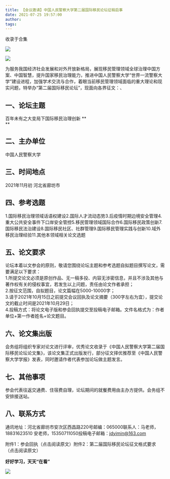 ```yaml
---
title: 【会议邀请】中国人民警察大学第二届国际移民论坛征稿启事
date: 2021-07-25 19:57:00
author: 
tags: 
---
```



收录于合集

![](/images/974/2.jpeg)  

![](/images/974/3.jpeg)

  
为服务我国经济社会发展和对外开放新格局，展现移民管理领域全球治理中国方案、中国智慧，提升国家移民治理能力，推进中国人民警察大学“世界一流警察大学”建设进程，加强学术交流与合作，着眼当前移民管理领域面临的重大理论和现实问题，特举办“第二届国际移民论坛”，现面向各界征文：、  
  

##  **一、论坛主题**

百年未有之大变局下国际移民治理创新 **  
**  

##  **二、主办单位**

中国人民警察大学  
  

##  **三、时间地点**

2021年11月初 河北省廊坊市  
  

##  **四、参考选题**

1.国际移民治理领域话语权建设2.国际人才流动态势3.后疫情时期边境安全管理4.重大公共安全事件下口岸安全管控5.移民管理领域国际合作6.国际移民政策创新7.国际移民法治建设8.国际移民社区、社群管理9.国际移民管理实践与创新10.域外移民治理经验11.其他本领域相关论文选题  
  

##  **五、论文要求**

论坛本着以文参会的原则，敬请您围绕论坛主题和参考选题自拟题目撰写论文，需要满足以下要求：  
1.所提交论文必须是原创作品、无一稿多投、内容无涉密信息，并且不涉及其他与著作权有关的侵权事宜，若发生以上问题，责任由论文作者承担；  
2.按征文范围，自拟题目，论文篇幅在5000-10000字；  
3.请于2021年10月15日之前提交会议回执及论文摘要（300字左右为宜），提交论文的截止时间是2021年10月29日；  
4.投稿方式：将论文电子版和参会回执提交至投稿电子邮箱。文件名格式为：作者单位+第一作者姓名+论文题目。  
  

##  **六、论文集出版**

会务组将组织专家对论文进行评审，优秀论文收录于《中国人民警察大学第二届国际移民论坛论文集》，该论文集正式出版发行，部分征文择优推荐至《中国人民警察大学学报》发表，同时邀请作者代表参加论坛做主题发言。  
  

##  **七、其他事项**

参会代表往返交通费、住宿费自理，论坛期间的就餐费用由主办方提供。会务组不安排接送站。  
  

##  **八、联系方式**

通讯地址：河北省廊坊市安次区西昌路220号邮编：065000联系人：马老师，18831623510
安老师，15350711050投稿电子邮箱：jdyimin@163.com

  

附件1：参会回执（点击阅读原文）附件2：第二届国际移民论坛征文格式要求（点击阅读原文）

  

  

**好好学习，天天“在看”**<img src='/images/974/4.gif' width='17' height='17' />

![](/images/974/5.png)

